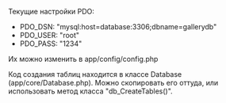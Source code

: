 Текущие настройки PDO:
- PDO_DSN: "mysql:host=database:3306;dbname=gallerydb"
- PDO_USER: "root"
- PDO_PASS: "1234"

Их можно изменить в app/config/config.php

Код создания таблиц находится в классе Database (app/core/Database.php). Можно скопировать его оттуда, или использовать метод класса "db_CreateTables()". 